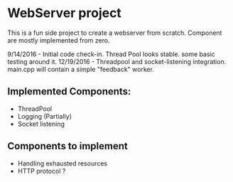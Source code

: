 # WebServer project
This is a fun side project to create a webserver from scratch.
Component are mostly implemented from zero.


9/14/2016 - Initial code check-in. Thread Pool looks stable. some basic testing around it.
12/19/2016 - Threadpool and socket-listening integration. main.cpp will contain a simple "feedback" worker.

## Implemented Components:
 - ThreadPool
 - Logging (Partially)
 - Socket listening

## Components to implement
 - Handling exhausted resources
 - HTTP protocol ?

